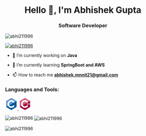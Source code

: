 <h1 align="center">Hello 👋, I'm Abhishek Gupta</h1>
<h3 align="center">Software Developer</h3>

<p align="left"> <img src="https://komarev.com/ghpvc/?username=abhi211996&label=Profile%20views&color=0e75b6&style=flat" alt="abhi211996" /> </p>

<p align="left"> <a href="https://github.com/ryo-ma/github-profile-trophy"><img src="https://github-profile-trophy.vercel.app/?username=abhi211996" alt="abhi211996" /></a> </p>

- 🔭 I’m currently working on **Java**

- 🌱 I’m currently learning **SpringBoot and AWS**

- 📫 How to reach me **abhishek.mnnit21@gmail.com**


<h3 align="left">Languages and Tools:</h3>
<p align="left"> <a href="https://www.cprogramming.com/" target="_blank"> <img src="https://raw.githubusercontent.com/devicons/devicon/master/icons/c/c-original.svg" alt="c" width="40" height="40"/> </a> <a href="https://www.w3schools.com/cpp/" target="_blank"> <img src="https://raw.githubusercontent.com/devicons/devicon/master/icons/cplusplus/cplusplus-original.svg" alt="cplusplus" width="40" height="40"/> </a> </p>

<p><img align="left" src="https://github-readme-stats.vercel.app/api/top-langs?username=abhi211996&show_icons=true&locale=en&layout=compact" alt="abhi211996" /></p>

<p>&nbsp;<img align="center" src="https://github-readme-stats.vercel.app/api?username=abhi211996&show_icons=true&locale=en" alt="abhi211996" /></p>

<p><img align="center" src="https://github-readme-streak-stats.herokuapp.com/?user=abhi211996&" alt="abhi211996" /></p>
